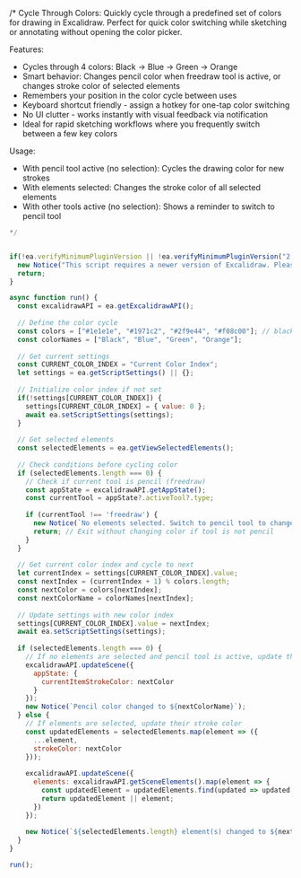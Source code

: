 /*
Cycle Through Colors: Quickly cycle through a predefined set of colors for drawing in Excalidraw. Perfect for quick color switching while sketching or annotating without opening the color picker.

Features:
- Cycles through 4 colors: Black → Blue → Green → Orange
- Smart behavior: Changes pencil color when freedraw tool is active, or changes stroke color of selected elements
- Remembers your position in the color cycle between uses
- Keyboard shortcut friendly - assign a hotkey for one-tap color switching
- No UI clutter - works instantly with visual feedback via notification
- Ideal for rapid sketching workflows where you frequently switch between a few key colors

Usage:
- With pencil tool active (no selection): Cycles the drawing color for new strokes
- With elements selected: Changes the stroke color of all selected elements
- With other tools active (no selection): Shows a reminder to switch to pencil tool

```js
*/


if(!ea.verifyMinimumPluginVersion || !ea.verifyMinimumPluginVersion("2.14.2")) {
  new Notice("This script requires a newer version of Excalidraw. Please install the latest version.");
  return;
}

async function run() {
  const excalidrawAPI = ea.getExcalidrawAPI();
  
  // Define the color cycle
  const colors = ["#1e1e1e", "#1971c2", "#2f9e44", "#f08c00"]; // black, blue, green, 
  const colorNames = ["Black", "Blue", "Green", "Orange"];
  
  // Get current settings
  const CURRENT_COLOR_INDEX = "Current Color Index";
  let settings = ea.getScriptSettings() || {};
  
  // Initialize color index if not set
  if(!settings[CURRENT_COLOR_INDEX]) {
    settings[CURRENT_COLOR_INDEX] = { value: 0 };
    await ea.setScriptSettings(settings);
  }
  
  // Get selected elements
  const selectedElements = ea.getViewSelectedElements();
  
  // Check conditions before cycling color
  if (selectedElements.length === 0) {
    // Check if current tool is pencil (freedraw)
    const appState = excalidrawAPI.getAppState();
    const currentTool = appState?.activeTool?.type;
    
    if (currentTool !== 'freedraw') {
      new Notice(`No elements selected. Switch to pencil tool to change drawing color.`);
      return; // Exit without changing color if tool is not pencil
    }
  }
  
  // Get current color index and cycle to next
  let currentIndex = settings[CURRENT_COLOR_INDEX].value;
  const nextIndex = (currentIndex + 1) % colors.length;
  const nextColor = colors[nextIndex];
  const nextColorName = colorNames[nextIndex];
  
  // Update settings with new color index
  settings[CURRENT_COLOR_INDEX].value = nextIndex;
  await ea.setScriptSettings(settings);
  
  if (selectedElements.length === 0) {
    // If no elements are selected and pencil tool is active, update the stroke color
    excalidrawAPI.updateScene({
      appState: {
        currentItemStrokeColor: nextColor
      }
    });
    new Notice(`Pencil color changed to ${nextColorName}`);
  } else {
    // If elements are selected, update their stroke color
    const updatedElements = selectedElements.map(element => ({
      ...element,
      strokeColor: nextColor
    }));
    
    excalidrawAPI.updateScene({
      elements: excalidrawAPI.getSceneElements().map(element => {
        const updatedElement = updatedElements.find(updated => updated.id === element.id);
        return updatedElement || element;
      })
    });
    
    new Notice(`${selectedElements.length} element(s) changed to ${nextColorName}`);
  }
}

run();